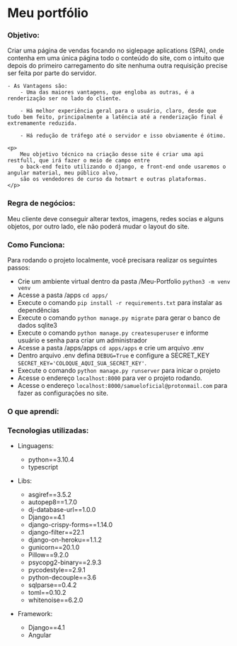 <h1>Meu portfólio</h1>
<h3>Objetivo:</h3>
    <p>
    Criar uma página de vendas focando no siglepage aplications (SPA), onde contenha em uma única página todo o conteúdo do site, com o intuito que depois do primeiro carregamento do site nenhuma outra requisição precise ser feita por parte do servidor.
    </p>

    - As Vantagens são:
        - Uma das maiores vantagens, que engloba as outras, é a renderização ser no lado do cliente.

        - Há melhor experiência geral para o usuário, claro, desde que tudo bem feito, principalmente a latência até a renderização final é extremamente reduzida.

        - Há redução de tráfego até o servidor e isso obviamente é ótimo.
    
    <p>
        Meu objetivo técnico na criação desse site é criar uma api restfull, que irá fazer o meio de campo entre 
        o back-end feito utilizando o django, e front-end onde usaremos o angular material, meu público alvo, 
        são os vendedores de curso da hotmart e outras plataformas.
    </p>


<h3>Regra de negócios:</h3>
    <p>
        Meu cliente deve conseguir alterar textos, imagens, redes socias e alguns objetos, por outro lado, ele não poderá mudar o layout do site.
    <p>
<h3>Como Funciona:</h3>
    <p>
        Para rodando o projeto localmente, você precisara realizar os seguintes passos:
    </p>
    
   * Crie um ambiente virtual dentro da pasta /Meu-Portfolio `python3 -m venv venv`
   * Acesse a pasta /apps `cd apps/`
   * Execute o comando `pip install -r requirements.txt` para instalar as dependências
   * Execute o comando `python manage.py migrate` para gerar o banco de dados sqlite3
   * Execute o comando `python manage.py createsuperuser` e informe usuário e senha para criar um administrador
   * Acesse a pasta /apps/apps `cd apps/apps` e crie um arquivo .env
   * Dentro arquivo .env defina `DEBUG=True` e configure a SECRET_KEY `SECRET_KEY='COLOQUE_AQUI_SUA_SECRET_KEY'`.
   * Execute o comando `python manage.py runserver` para inicar o projeto
   * Acesse o endereço `localhost:8000` para ver o projeto rodando.
   * Acesse o endereço `localhost:8000/samueloficial@protonmail.com` para fazer as configurações no site.
   

<h3> O que aprendi:</h3>
    <p>
    </p>

<h3>Tecnologias utilizadas:</h3>

  - Linguagens:
    - python==3.10.4
    - typescript
  
  - Libs:
    - asgiref==3.5.2
    - autopep8==1.7.0
    - dj-database-url==1.0.0
    - Django==4.1
    - django-crispy-forms==1.14.0
    - django-filter==22.1
    - django-on-heroku==1.1.2
    - gunicorn==20.1.0
    - Pillow==9.2.0
    - psycopg2-binary==2.9.3
    - pycodestyle==2.9.1
    - python-decouple==3.6
    - sqlparse==0.4.2
    - toml==0.10.2  
    - whitenoise==6.2.0
  - Framework:
    - Django==4.1
    - Angular
